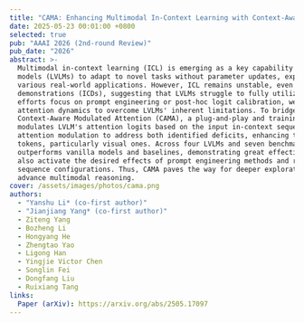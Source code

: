 ```yaml
---
title: "CAMA: Enhancing Multimodal In-Context Learning with Context-Aware Modulated Attention"
date: 2025-05-23 00:01:00 +0800
selected: true
pub: "AAAI 2026 (2nd-round Review)"
pub_date: "2026"
abstract: >-
  Multimodal in-context learning (ICL) is emerging as a key capability that enables large vision-language 
  models (LVLMs) to adapt to novel tasks without parameter updates, expanding their utility across 
  various real-world applications. However, ICL remains unstable, even with well-matched in-context 
  demonstrations (ICDs), suggesting that LVLMs struggle to fully utilize the provided context. While existing 
  efforts focus on prompt engineering or post-hoc logit calibration, we instead investigate the underlying 
  attention dynamics to overcome LVLMs' inherent limitations. To bridge the gap, we propose 
  Context-Aware Modulated Attention (CAMA), a plug-and-play and training-free method that dynamically 
  modulates LVLM's attention logits based on the input in-context sequence. CAMA employs a two-stage 
  attention modulation to address both identified deficits, enhancing the focus on semantically significant 
  tokens, particularly visual ones. Across four LVLMs and seven benchmarks, CAMA consistently 
  outperforms vanilla models and baselines, demonstrating great effectiveness and generalization. It can 
  also activate the desired effects of prompt engineering methods and remains robust under diverse 
  sequence configurations. Thus, CAMA paves the way for deeper explorations of attention dynamics to 
  advance multimodal reasoning.
cover: /assets/images/photos/cama.png
authors:
  - "Yanshu Li* (co-first author)"
  - "Jianjiang Yang* (co-first author)"
  - Ziteng Yang
  - Bozheng Li
  - Hongyang He
  - Zhengtao Yao
  - Ligong Han
  - Yingjie Victor Chen
  - Songlin Fei
  - Dongfang Liu
  - Ruixiang Tang
links:
  Paper (arXiv): https://arxiv.org/abs/2505.17097
---
```

